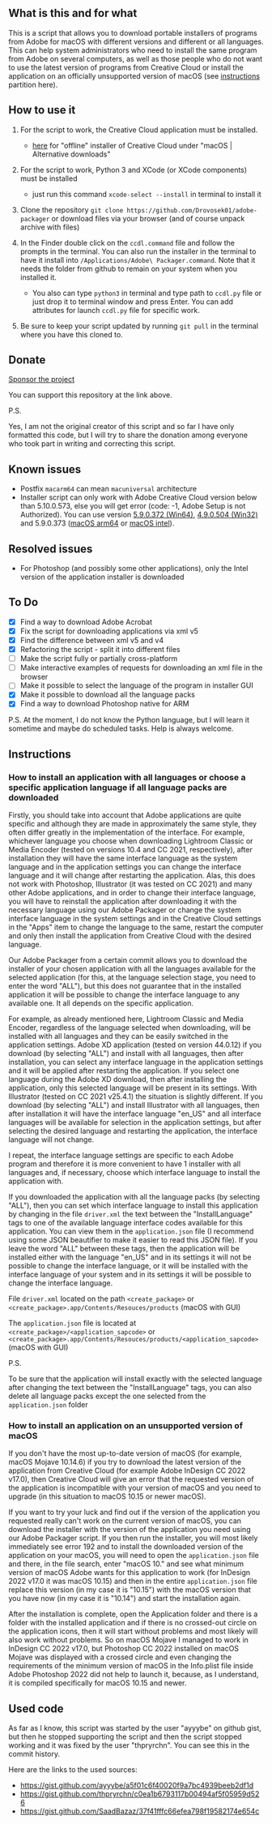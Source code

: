 ## What is this and for what

This is a script that allows you to download portable installers of programs from Adobe for macOS with different versions and different or all languages. This can help system administrators who need to install the same program from Adobe on several computers, as well as those people who do not want to use the latest version of programs from Creative Cloud or install the application on an officially unsupported version of macOS (see [instructions](#instructions) partition here).

## How to use it

1. For the script to work, the Creative Cloud application must be installed.

   - [here](https://helpx.adobe.com/download-install/kb/creative-cloud-desktop-app-download.html) for "offline" installer of Creative Cloud under "macOS | Alternative downloads"

2. For the script to work, Python 3 and XCode (or XCode components) must be installed

   - just run this command `xcode-select --install` in terminal to install it

3. Clone the repository `git clone https://github.com/Drovosek01/adobe-packager` or download files via your browser (and of course unpack archive with files)

4. In the Finder double click on the `ccdl.command` file and follow the prompts in the terminal. You can also run the installer in the terminal to have it install into `/Applications/Adobe\ Packager.command`. Note that it needs the folder from github to remain on your system when you installed it.

   - You also can type `python3` in terminal and type path to `ccdl.py` file or just drop it to terminal window and press Enter. You can add attributes for launch `ccdl.py` file for specific work.

5. Be sure to keep your script updated by running `git pull` in the terminal where you have this cloned to.

## Donate

[Sponsor the project](https://donatty.com/drovosek)

You can support this repository at the link above.

P.S.

Yes, I am not the original creator of this script and so far I have only formatted this code, but I will try to share the donation among everyone who took part in writing and correcting this script.

## Known issues

- Postfix `macarm64` can mean `macuniversal` architecture
- Installer script can only work with Adobe Creative Cloud version below than 5.10.0.573, else you will get error (code: -1, Adobe Setup is not Authorized). You can use version [5.9.0.372 (Win64)](https://ccmdl.adobe.com/AdobeProducts/KCCC/CCD/5_9_0/win64/ACCCx5_9_0_372.zip), [4.9.0.504 (Win32)](https://ccmdl.adobe.com/AdobeProducts/KCCC/CCD/4_9/win32/ACCCx4_9_0_504.zip) and 5.9.0.373 ([macOS arm64](https://ccmdl.adobe.com/AdobeProducts/KCCC/CCD/5_9_0/macarm64/ACCCx5_9_0_373.dmg) or [macOS intel](https://ccmdl.adobe.com/AdobeProducts/KCCC/CCD/5_9_0/osx10/ACCCx5_9_0_373.dmg)).

## Resolved issues

- For Photoshop (and possibly some other applications), only the Intel version of the application installer is downloaded

## To Do

- [x] Find a way to download Adobe Acrobat
- [x] Fix the script for downloading applications via xml v5
- [x] Find the difference between xml v5 and v4
- [x] Refactoring the script - split it into different files
- [ ] Make the script fully or partially cross-platform
- [ ] Make interactive examples of requests for downloading an xml file in the browser
- [ ] Make it possible to select the language of the program in installer GUI
- [x] Make it possible to download all the language packs
- [x] Find a way to download Photoshop native for ARM

P.S.
At the moment, I do not know the Python language, but I will learn it sometime and maybe do scheduled tasks. Help is always welcome.

## Instructions

### How to install an application with all languages or choose a specific application language if all language packs are downloaded

Firstly, you should take into account that Adobe applications are quite specific and although they are made in approximately the same style, they often differ greatly in the implementation of the interface. For example, whichever language you choose when downloading Lightroom Classic or Media Encoder (tested on versions 10.4 and CC 2021, respectively), after installation they will have the same interface language as the system language and in the application settings you can change the interface language and it will change after restarting the application. Alas, this does not work with Photoshop, Illustrator (it was tested on CC 2021) and many other Adobe applications, and in order to change their interface language, you will have to reinstall the application after downloading it with the necessary language using our Adobe Packager or change the system interface language in the system settings and in the Creative Cloud settings in the "Apps" item to change the language to the same, restart the computer and only then install the application from Creative Cloud with the desired language.

Our Adobe Packager from a certain commit allows you to download the installer of your chosen application with all the languages available for the selected application (for this, at the language selection stage, you need to enter the word "ALL"), but this does not guarantee that in the installed application it will be possible to change the interface language to any available one. It all depends on the specific application.

For example, as already mentioned here, Lightroom Classic and Media Encoder, regardless of the language selected when downloading, will be installed with all languages and they can be easily switched in the application settings. Adobe XD application (tested on version 44.0.12) if you download (by selecting "ALL") and install with all languages, then after installation, you can select any interface language in the application settings and it will be applied after restarting the application. If you select one language during the Adobe XD download, then after installing the application, only this selected language will be present in its settings. With Illustrator (tested on CC 2021 v25.4.1) the situation is slightly different. If you download (by selecting "ALL") and install Illustrator with all languages, then after installation it will have the interface language "en_US" and all interface languages will be available for selection in the application settings, but after selecting the desired language and restarting the application, the interface language will not change.

I repeat, the interface language settings are specific to each Adobe program and therefore it is more convenient to have 1 installer with all languages and, if necessary, choose which interface language to install the application with.

If you downloaded the application with all the language packs (by selecting "ALL"), then you can set which interface language to install this application by changing in the file `driver.xml` the text between the "InstallLanguage" tags to one of the available language interface codes available for this application. You can view them in the `application.json` file (I recommend using some JSON beautifier to make it easier to read this JSON file). If you leave the word "ALL" between these tags, then the application will be installed either with the language "en_US" and in its settings it will not be possible to change the interface language, or it will be installed with the interface language of your system and in its settings it will be possible to change the interface language.

File `driver.xml` located on the path `<create_package>` or `<create_package>.app/Contents/Resouces/products` (macOS with GUI)

The `application.json` file is located at `<create_package>/<application_sapcode>` or `<create_package>.app/Contents/Resouces/products/<application_sapcode>` (macOS with GUI)

P.S.

To be sure that the application will install exactly with the selected language after changing the text between the "InstallLanguage" tags, you can also delete all language packs except the one selected from the `application.json` folder

### How to install an application on an unsupported version of macOS

If you don't have the most up-to-date version of macOS (for example, macOS Mojave 10.14.6) if you try to download the latest version of the application from Creative Cloud (for example Adobe InDesign CC 2022 v17.0), then Creative Cloud will give
an error that the requested version of the application is incompatible with your version of macOS and you need to upgrade (in this situation to macOS 10.15 or newer macOS).

If you want to try your luck and find out if the version of the application you requested really can't work on the current version of macOS, you can download the installer with the version of the application you need using our Adobe Packager script. If you then run the installer, you will most likely immediately see error 192 and to install the downloaded version of the application on your macOS, you will need to open the `application.json` file and there, in the file search, enter "macOS 10." and see what minimum version of macOS Adobe wants for this application to work (for InDesign 2022 v17.0 it was macOS 10.15) and then in the entire `application.json` file replace this version (in my case it is "10.15") with the macOS version that you have now (in my case it is "10.14") and start the installation again.

After the installation is complete, open the Application folder and there is a folder with the installed application and if there is no crossed-out circle on the application icons, then it will start without problems and most likely will also work without problems.
So on macOS Mojave I managed to work in InDesign CC 2022 v17.0, but Photoshop CC 2022 installed on macOS Mojave was displayed with a crossed circle and even changing the requirements of the minimum version of macOS in the Info.plist file inside Adobe Photoshop 2022 did not help to launch it, because, as I understand, it is compiled specifically for macOS 10.15 and newer.

## Used code

As far as I know, this script was started by the user "ayyybe" on github gist, but then he stopped supporting the script and then the script stopped working and it was fixed by the user "thpryrchn". You can see this in the commit history.

Here are the links to the used sources:

- https://gist.github.com/ayyybe/a5f01c6f40020f9a7bc4939beeb2df1d
- https://gist.github.com/thpryrchn/c0ea1b6793117b00494af5f05959d526
- https://gist.github.com/SaadBazaz/37f41fffc66efea798f19582174e654c
